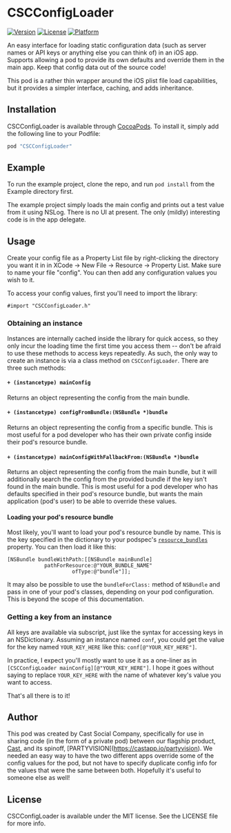 # CSCConfigLoader

[![Version](https://img.shields.io/cocoapods/v/CSCConfigLoader.svg?style=flat)](http://cocoapods.org/pods/CSCConfigLoader)
[![License](https://img.shields.io/cocoapods/l/CSCConfigLoader.svg?style=flat)](http://cocoapods.org/pods/CSCConfigLoader)
[![Platform](https://img.shields.io/cocoapods/p/CSCConfigLoader.svg?style=flat)](http://cocoapods.org/pods/CSCConfigLoader)

An easy interface for loading static configuration data (such as server names or API keys or anything else you can think of) in an iOS app.  Supports allowing a pod to provide its own defaults and override them in the main app.  Keep that config data out of the source code!

This pod is a rather thin wrapper around the iOS plist file load capabilities, but it provides a simpler interface, caching, and adds inheritance.

## Installation

CSCConfigLoader is available through [CocoaPods](http://cocoapods.org). To install
it, simply add the following line to your Podfile:

```ruby
pod "CSCConfigLoader"
```

## Example

To run the example project, clone the repo, and run `pod install` from the Example directory first.

The example project simply loads the main config and prints out a test value from it using NSLog.  There is no UI at present.  The only (mildly) interesting code is in the app delegate.

## Usage

Create your config file as a Property List file by right-clicking the directory you want it in in XCode -> New File -> Resource -> Property List.  Make sure to name your file "config".  You can then add any configuration values you wish to it.

To access your config values, first you'll need to import the library:

```
#import "CSCConfigLoader.h"
```

### Obtaining an instance

Instances are internally cached inside the library for quick access, so they only incur the loading time the first time you access them -- don't be afraid to use these methods to access keys repeatedly.  As such, the only way to create an instance is via a class method on `CSCConfigLoader`.  There are three such methods:

#### `+ (instancetype) mainConfig`
Returns an object representing the config from the main bundle.

#### `+ (instancetype) configFromBundle:(NSBundle *)bundle`
Returns an object representing the config from a specific bundle.  This is most useful for a pod developer who has their own private config inside their pod's resource bundle.

#### `+ (instancetype) mainConfigWithFallbackFrom:(NSBundle *)bundle`
Returns an object representing the config from the main bundle, but it will additionally search the config from the provided bundle if the key isn't found in the main bundle.  This is most useful for a pod developer who has defaults specified in their pod's resource bundle, but wants the main application (pod's user) to be able to override these values.

#### Loading your pod's resource bundle

Most likely, you'll want to load your pod's resource bundle by name.  This is the key specified in the dictionary to your podspec's [`resource_bundles`](http://guides.cocoapods.org/syntax/podspec.html#resource_bundles) property.  You can then load it like this:

```
[NSBundle bundleWithPath:[[NSBundle mainBundle]
            pathForResource:@"YOUR_BUNDLE_NAME"
                     ofType:@"bundle"]];
```

It may also be possible to use the `bundleForClass:` method of `NSBundle` and pass in one of your pod's classes, depending on your pod configuration.  This is beyond the scope of this documentation.

### Getting a key from an instance
All keys are available via subscript, just like the syntax for accessing keys in an NSDictionary.  Assuming an instance named `conf`, you could get the value for the key named `YOUR_KEY_HERE` like this: `conf[@"YOUR_KEY_HERE"]`.

In practice, I expect you'll mostly want to use it as a one-liner as in `[CSCConfigLoader mainConfig][@"YOUR_KEY_HERE"]`.  I hope it goes without saying to replace `YOUR_KEY_HERE` with the name of whatever key's value you want to access.

That's all there is to it!

## Author

This pod was created by Cast Social Company, specifically for use in sharing code (in the form of a private pod) between our flagship product, [Cast](https://castapp.io), and its spinoff, [PARTYVISION[(https://castapp.io/partyvision).  We needed an easy way to have the two different apps override some of the config values for the pod, but not have to specify duplicate config info for the values that were the same between both.  Hopefully it's useful to someone else as well!

## License

CSCConfigLoader is available under the MIT license. See the LICENSE file for more info.

